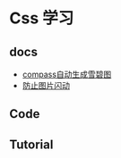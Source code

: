 # Css 学习

## docs
* [compass自动生成雪碧图](docs/compass自动生成雪碧图.md)
* [防止图片闪动](https://www.jianshu.com/p/01b5512f57fe)




## Code


## Tutorial

